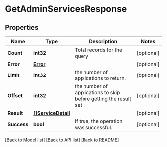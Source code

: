 # GetAdminServicesResponse

## Properties

Name | Type | Description | Notes
------------ | ------------- | ------------- | -------------
**Count** | **int32** | Total records for the query | [optional] 
**Error** | [**Error**](Error.md) |  | [optional] 
**Limit** | **int32** | the number of applications to return. | [optional] 
**Offset** | **int32** | the number of applications to skip before getting the result set | [optional] 
**Result** | [**[]ServiceDetail**](ServiceDetail.md) |  | [optional] 
**Success** | **bool** | If true, the operation was successful. | [optional] 

[[Back to Model list]](../README.md#documentation-for-models) [[Back to API list]](../README.md#documentation-for-api-endpoints) [[Back to README]](../README.md)


